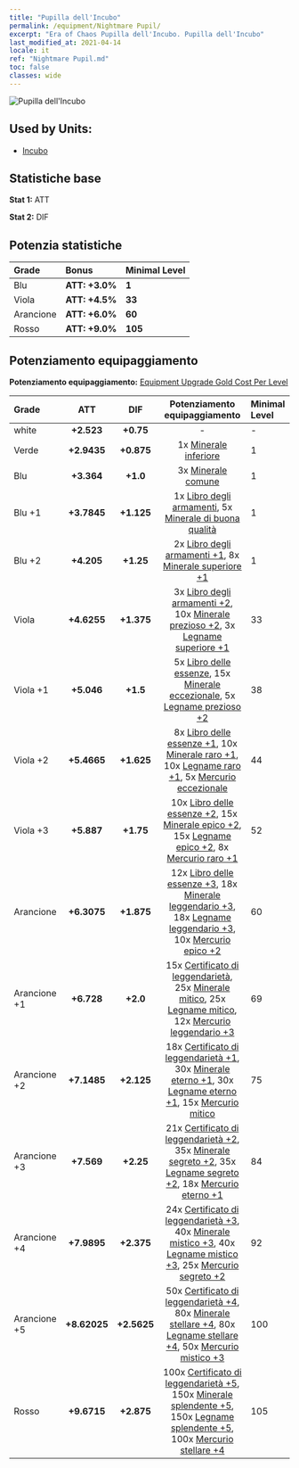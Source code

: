```yaml
---
title: "Pupilla dell'Incubo"
permalink: /equipment/Nightmare Pupil/
excerpt: "Era of Chaos Pupilla dell'Incubo. Pupilla dell'Incubo"
last_modified_at: 2021-04-14
locale: it
ref: "Nightmare Pupil.md"
toc: false
classes: wide
---
```


  ![Pupilla dell'Incubo](/images/e/e_5081.png)

## Used by Units:

* [Incubo](/it/units/Nightmare/) 


## Statistiche base
 **Stat 1:** ATT

 **Stat 2:** DIF

## Potenzia statistiche

  |     Grade    |   Bonus | Minimal Level | 
  |:-------------|:--------|:--------------| 
  | Blu | **ATT: +3.0%** | **1** | 
  | Viola | **ATT: +4.5%** | **33** | 
  | Arancione | **ATT: +6.0%** | **60** | 
  | Rosso | **ATT: +9.0%** | **105** | 


## Potenziamento equipaggiamento
 **Potenziamento equipaggiamento:** [Equipment Upgrade Gold Cost Per Level](/equipment/EquipmentUpgradeCostPerLevel/) 

  |          Grade      | ATT | DIF | Potenziamento equipaggiamento | Minimal Level |
  |:--------------------|:---------:|:---------:|:----------------:|:--------------|
  | white | **+2.523** | **+0.75** | - | - |
  | Verde | **+2.9435** | **+0.875** | 1x [Minerale inferiore](/it/Items/mat_1/) | 1 |
  | Blu | **+3.364** | **+1.0** | 3x [Minerale comune](/it/Items/mat_6/) | 1 |
  | Blu +1 | **+3.7845** | **+1.125** | 1x [Libro degli armamenti](/it/Items/mat_18/), 5x [Minerale di buona qualità](/it/Items/mat_12/) | 1 |
  | Blu +2 | **+4.205** | **+1.25** | 2x [Libro degli armamenti +1](/it/Items/mat_25/), 8x [Minerale superiore +1](/it/Items/mat_19/) | 1 |
  | Viola | **+4.6255** | **+1.375** | 3x [Libro degli armamenti +2](/it/Items/mat_32/), 10x [Minerale prezioso +2](/it/Items/mat_26/), 3x [Legname superiore +1](/it/Items/mat_20/) | 33 |
  | Viola +1 | **+5.046** | **+1.5** | 5x [Libro delle essenze](/it/Items/mat_39/), 15x [Minerale eccezionale](/it/Items/mat_33/), 5x [Legname prezioso +2](/it/Items/mat_27/) | 38 |
  | Viola +2 | **+5.4665** | **+1.625** | 8x [Libro delle essenze +1](/it/Items/mat_46/), 10x [Minerale raro +1](/it/Items/mat_40/), 10x [Legname raro +1](/it/Items/mat_41/), 5x [Mercurio eccezionale](/it/Items/mat_35/) | 44 |
  | Viola +3 | **+5.887** | **+1.75** | 10x [Libro delle essenze +2](/it/Items/mat_53/), 15x [Minerale epico +2](/it/Items/mat_47/), 15x [Legname epico +2](/it/Items/mat_48/), 8x [Mercurio raro +1](/it/Items/mat_42/) | 52 |
  | Arancione | **+6.3075** | **+1.875** | 12x [Libro delle essenze +3](/it/Items/mat_60/), 18x [Minerale leggendario +3](/it/Items/mat_54/), 18x [Legname leggendario +3](/it/Items/mat_55/), 10x [Mercurio epico +2](/it/Items/mat_49/) | 60 |
  | Arancione +1 | **+6.728** | **+2.0** | 15x [Certificato di leggendarietà](/it/Items/mat_67/), 25x [Minerale mitico](/it/Items/mat_61/), 25x [Legname mitico](/it/Items/mat_62/), 12x [Mercurio leggendario +3](/it/Items/mat_56/) | 69 |
  | Arancione +2 | **+7.1485** | **+2.125** | 18x [Certificato di leggendarietà +1](/it/Items/mat_74/), 30x [Minerale eterno +1](/it/Items/mat_68/), 30x [Legname eterno +1](/it/Items/mat_69/), 15x [Mercurio mitico](/it/Items/mat_63/) | 75 |
  | Arancione +3 | **+7.569** | **+2.25** | 21x [Certificato di leggendarietà +2](/it/Items/mat_81/), 35x [Minerale segreto +2](/it/Items/mat_75/), 35x [Legname segreto +2](/it/Items/mat_76/), 18x [Mercurio eterno +1](/it/Items/mat_70/) | 84 |
  | Arancione +4 | **+7.9895** | **+2.375** | 24x [Certificato di leggendarietà +3](/it/Items/mat_88/), 40x [Minerale mistico +3](/it/Items/mat_82/), 40x [Legname mistico +3](/it/Items/mat_83/), 25x [Mercurio segreto +2](/it/Items/mat_77/) | 92 |
  | Arancione +5 | **+8.62025** | **+2.5625** | 50x [Certificato di leggendarietà +4](/it/Items/mat_95/), 80x [Minerale stellare +4](/it/Items/mat_89/), 80x [Legname stellare +4](/it/Items/mat_90/), 50x [Mercurio mistico +3](/it/Items/mat_84/) | 100 |
  | Rosso | **+9.6715** | **+2.875** | 100x [Certificato di leggendarietà +5](/it/Items/mat_102/), 150x [Minerale splendente +5](/it/Items/mat_96/), 150x [Legname splendente +5](/it/Items/mat_97/), 100x [Mercurio stellare +4](/it/Items/mat_91/) | 105 |

